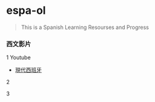 # espa-ol

>This is a Spanish Learning Resourses and Progress


### 西文影片
1 Youtube
* [現代西班牙](https://www.youtube.com/watch?v=zTXtCoQih4E&list=PLycXmlzOfI4LfQ4lN0d2WW7WUOla2u474&index=57)





2





3





